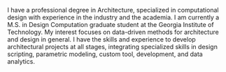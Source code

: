 I have a professional degree in Architecture, specialized in computational design with experience in the industry and the academia. I am currently a M.S. in Design Computation graduate student at the Georgia Institute of Technology. My interest focuses on data-driven methods for architecture and design in general. I have the skills and experience to develop architectural projects at all stages, integrating specialized skills in design scripting, parametric modeling, custom tool, development, and data analytics.